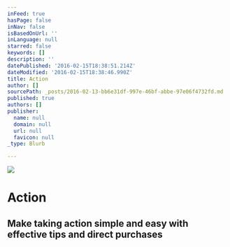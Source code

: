 ```yaml
---
inFeed: true
hasPage: false
inNav: false
isBasedOnUrl: ''
inLanguage: null
starred: false
keywords: []
description: ''
datePublished: '2016-02-15T18:38:51.214Z'
dateModified: '2016-02-15T18:38:46.990Z'
title: Action
author: []
sourcePath: _posts/2016-02-13-bb6e31df-997e-46bf-abbe-97e06f4732fd.md
published: true
authors: []
publisher:
  name: null
  domain: null
  url: null
  favicon: null
_type: Blurb

---
```

![](https://s3-us-west-2.amazonaws.com/the-grid-img/p/bcf61db088cdb82d80396b3baa026cdab757a833.png)

# Action

## Make taking action simple and easy with effective tips and direct purchases